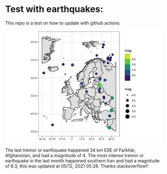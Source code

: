 <!-- README.md is generated from README.Rmd. Please edit that file -->

Test with earthquakes:
======================

This repo is a test on how to update with github actions

![](man/figures/README-unnamed-chunk-2-1.png)

The last tremor or earthquake happened 34 km ESE of Farkhār,
Afghanistan, and had a magnitude of 4. The most intense tremor or
earthquake in the last month happened southern Iran and had a magnitude
of 6.3, this was updated at 05/12, 2021 05:28. Thanks stackoverflow!!
